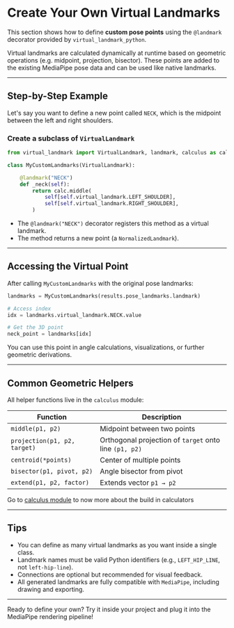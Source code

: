 
# Create Your Own Virtual Landmarks

This section shows how to define **custom pose points** using the `@landmark` decorator provided by `virtual_landmark_python`.

Virtual landmarks are calculated dynamically at runtime based on geometric operations (e.g. midpoint, projection, bisector). These points are added to the existing MediaPipe pose data and can be used like native landmarks.

---

## Step-by-Step Example

Let's say you want to define a new point called `NECK`, which is the midpoint between the left and right shoulders.

### Create a subclass of `VirtualLandmark`

```python
from virtual_landmark import VirtualLandmark, landmark, calculus as calc

class MyCustomLandmarks(VirtualLandmark):

    @landmark("NECK")
    def _neck(self):
        return calc.middle(
            self[self.virtual_landmark.LEFT_SHOULDER],
            self[self.virtual_landmark.RIGHT_SHOULDER],
        )
```

- The `@landmark("NECK")` decorator registers this method as a virtual landmark.
- The method returns a new point (a `NormalizedLandmark`).

---

## Accessing the Virtual Point

After calling `MyCustomLandmarks` with the original pose landmarks:

```python
landmarks = MyCustomLandmarks(results.pose_landmarks.landmark)

# Access index
idx = landmarks.virtual_landmark.NECK.value

# Get the 3D point
neck_point = landmarks[idx]
```

You can use this point in angle calculations, visualizations, or further geometric derivations.

---

## Common Geometric Helpers

All helper functions live in the `calculus` module:

| Function         | Description                             |
|------------------|-----------------------------------------|
| `middle(p1, p2)` | Midpoint between two points             |
| `projection(p1, p2, target)` | Orthogonal projection of `target` onto line `(p1, p2)` |
| `centroid(*points)` | Center of multiple points            |
| `bisector(p1, pivot, p2)` | Angle bisector from pivot       |
| `extend(p1, p2, factor)` | Extends vector `p1 → p2`         |


Go to [calculus module](calculus.md) to now more about the build in calculators

---

## Tips

- You can define as many virtual landmarks as you want inside a single class.
- Landmark names must be valid Python identifiers (e.g., `LEFT_HIP_LINE`, not `left-hip-line`).
- Connections are optional but recommended for visual feedback.
- All generated landmarks are fully compatible with `MediaPipe`, including drawing and exporting.

---

Ready to define your own? Try it inside your project and plug it into the MediaPipe rendering pipeline!
